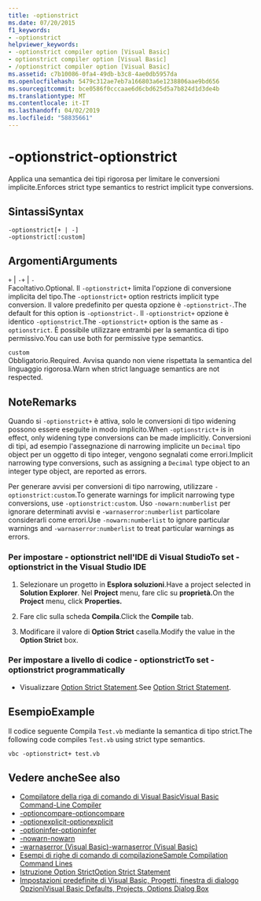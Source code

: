 ```yaml
---
title: -optionstrict
ms.date: 07/20/2015
f1_keywords:
- -optionstrict
helpviewer_keywords:
- -optionstrict compiler option [Visual Basic]
- optionstrict compiler option [Visual Basic]
- /optionstrict compiler option [Visual Basic]
ms.assetid: c7b10086-0fa4-49db-b3c8-4ae0db5957da
ms.openlocfilehash: 5479c312ae7eb7a166803a6e1238806aae9bd656
ms.sourcegitcommit: bce0586f0cccaae6d6cbd625d5a7b824d1d3de4b
ms.translationtype: MT
ms.contentlocale: it-IT
ms.lasthandoff: 04/02/2019
ms.locfileid: "58835661"
---
```

# <a name="-optionstrict"></a><span data-ttu-id="6f47d-102">-optionstrict</span><span class="sxs-lookup"><span data-stu-id="6f47d-102">-optionstrict</span></span>
<span data-ttu-id="6f47d-103">Applica una semantica dei tipi rigorosa per limitare le conversioni implicite.</span><span class="sxs-lookup"><span data-stu-id="6f47d-103">Enforces strict type semantics to restrict implicit type conversions.</span></span>  
  
## <a name="syntax"></a><span data-ttu-id="6f47d-104">Sintassi</span><span class="sxs-lookup"><span data-stu-id="6f47d-104">Syntax</span></span>  
  
```  
-optionstrict[+ | -]  
-optionstrict[:custom]  
```  
  
## <a name="arguments"></a><span data-ttu-id="6f47d-105">Argomenti</span><span class="sxs-lookup"><span data-stu-id="6f47d-105">Arguments</span></span>  
 <span data-ttu-id="6f47d-106">`+` &#124; `-`</span><span class="sxs-lookup"><span data-stu-id="6f47d-106">`+` &#124; `-`</span></span>  
 <span data-ttu-id="6f47d-107">Facoltativo.</span><span class="sxs-lookup"><span data-stu-id="6f47d-107">Optional.</span></span> <span data-ttu-id="6f47d-108">Il `-optionstrict+` limita l'opzione di conversione implicita del tipo.</span><span class="sxs-lookup"><span data-stu-id="6f47d-108">The `-optionstrict+` option restricts implicit type conversion.</span></span> <span data-ttu-id="6f47d-109">Il valore predefinito per questa opzione è `-optionstrict-`.</span><span class="sxs-lookup"><span data-stu-id="6f47d-109">The default for this option is `-optionstrict-`.</span></span> <span data-ttu-id="6f47d-110">Il `-optionstrict+` opzione è identico `-optionstrict`.</span><span class="sxs-lookup"><span data-stu-id="6f47d-110">The `-optionstrict+` option is the same as `-optionstrict`.</span></span> <span data-ttu-id="6f47d-111">È possibile utilizzare entrambi per la semantica di tipo permissivo.</span><span class="sxs-lookup"><span data-stu-id="6f47d-111">You can use both for permissive type semantics.</span></span>  
  
 `custom`  
 <span data-ttu-id="6f47d-112">Obbligatorio.</span><span class="sxs-lookup"><span data-stu-id="6f47d-112">Required.</span></span> <span data-ttu-id="6f47d-113">Avvisa quando non viene rispettata la semantica del linguaggio rigorosa.</span><span class="sxs-lookup"><span data-stu-id="6f47d-113">Warn when strict language semantics are not respected.</span></span>  
  
## <a name="remarks"></a><span data-ttu-id="6f47d-114">Note</span><span class="sxs-lookup"><span data-stu-id="6f47d-114">Remarks</span></span>  
 <span data-ttu-id="6f47d-115">Quando si `-optionstrict+` è attiva, solo le conversioni di tipo widening possono essere eseguite in modo implicito.</span><span class="sxs-lookup"><span data-stu-id="6f47d-115">When `-optionstrict+` is in effect, only widening type conversions can be made implicitly.</span></span> <span data-ttu-id="6f47d-116">Conversioni di tipi, ad esempio l'assegnazione di narrowing implicite un `Decimal` tipo object per un oggetto di tipo integer, vengono segnalati come errori.</span><span class="sxs-lookup"><span data-stu-id="6f47d-116">Implicit narrowing type conversions, such as assigning a `Decimal` type object to an integer type object, are reported as errors.</span></span>  
  
 <span data-ttu-id="6f47d-117">Per generare avvisi per conversioni di tipo narrowing, utilizzare `-optionstrict:custom`.</span><span class="sxs-lookup"><span data-stu-id="6f47d-117">To generate warnings for implicit narrowing type conversions, use `-optionstrict:custom`.</span></span> <span data-ttu-id="6f47d-118">Uso `-nowarn:numberlist` per ignorare determinati avvisi e `-warnaserror:numberlist` particolare considerarli come errori.</span><span class="sxs-lookup"><span data-stu-id="6f47d-118">Use `-nowarn:numberlist` to ignore particular warnings and `-warnaserror:numberlist` to treat particular warnings as errors.</span></span>  
  
### <a name="to-set--optionstrict-in-the-visual-studio-ide"></a><span data-ttu-id="6f47d-119">Per impostare - optionstrict nell'IDE di Visual Studio</span><span class="sxs-lookup"><span data-stu-id="6f47d-119">To set -optionstrict in the Visual Studio IDE</span></span>  
  
1.  <span data-ttu-id="6f47d-120">Selezionare un progetto in **Esplora soluzioni**.</span><span class="sxs-lookup"><span data-stu-id="6f47d-120">Have a project selected in **Solution Explorer**.</span></span> <span data-ttu-id="6f47d-121">Nel **Project** menu, fare clic su **proprietà.**</span><span class="sxs-lookup"><span data-stu-id="6f47d-121">On the **Project** menu, click **Properties.**</span></span>   
  
2.  <span data-ttu-id="6f47d-122">Fare clic sulla scheda **Compila**.</span><span class="sxs-lookup"><span data-stu-id="6f47d-122">Click the **Compile** tab.</span></span>  
  
3.  <span data-ttu-id="6f47d-123">Modificare il valore di **Option Strict** casella.</span><span class="sxs-lookup"><span data-stu-id="6f47d-123">Modify the value in the **Option Strict** box.</span></span>  
  
### <a name="to-set--optionstrict-programmatically"></a><span data-ttu-id="6f47d-124">Per impostare a livello di codice - optionstrict</span><span class="sxs-lookup"><span data-stu-id="6f47d-124">To set -optionstrict programmatically</span></span>  
  
-   <span data-ttu-id="6f47d-125">Visualizzare [Option Strict Statement](../../../visual-basic/language-reference/statements/option-strict-statement.md).</span><span class="sxs-lookup"><span data-stu-id="6f47d-125">See [Option Strict Statement](../../../visual-basic/language-reference/statements/option-strict-statement.md).</span></span>  
  
## <a name="example"></a><span data-ttu-id="6f47d-126">Esempio</span><span class="sxs-lookup"><span data-stu-id="6f47d-126">Example</span></span>  
 <span data-ttu-id="6f47d-127">Il codice seguente Compila `Test.vb` mediante la semantica di tipo strict.</span><span class="sxs-lookup"><span data-stu-id="6f47d-127">The following code compiles `Test.vb` using strict type semantics.</span></span>  
  
```console
vbc -optionstrict+ test.vb  
```  
  
## <a name="see-also"></a><span data-ttu-id="6f47d-128">Vedere anche</span><span class="sxs-lookup"><span data-stu-id="6f47d-128">See also</span></span>

- [<span data-ttu-id="6f47d-129">Compilatore della riga di comando di Visual Basic</span><span class="sxs-lookup"><span data-stu-id="6f47d-129">Visual Basic Command-Line Compiler</span></span>](../../../visual-basic/reference/command-line-compiler/index.md)
- [<span data-ttu-id="6f47d-130">-optioncompare</span><span class="sxs-lookup"><span data-stu-id="6f47d-130">-optioncompare</span></span>](../../../visual-basic/reference/command-line-compiler/optioncompare.md)
- [<span data-ttu-id="6f47d-131">-optionexplicit</span><span class="sxs-lookup"><span data-stu-id="6f47d-131">-optionexplicit</span></span>](../../../visual-basic/reference/command-line-compiler/optionexplicit.md)
- [<span data-ttu-id="6f47d-132">-optioninfer</span><span class="sxs-lookup"><span data-stu-id="6f47d-132">-optioninfer</span></span>](../../../visual-basic/reference/command-line-compiler/optioninfer.md)
- [<span data-ttu-id="6f47d-133">-nowarn</span><span class="sxs-lookup"><span data-stu-id="6f47d-133">-nowarn</span></span>](../../../visual-basic/reference/command-line-compiler/nowarn.md)
- [<span data-ttu-id="6f47d-134">-warnaserror (Visual Basic)</span><span class="sxs-lookup"><span data-stu-id="6f47d-134">-warnaserror (Visual Basic)</span></span>](../../../visual-basic/reference/command-line-compiler/warnaserror.md)
- [<span data-ttu-id="6f47d-135">Esempi di righe di comando di compilazione</span><span class="sxs-lookup"><span data-stu-id="6f47d-135">Sample Compilation Command Lines</span></span>](../../../visual-basic/reference/command-line-compiler/sample-compilation-command-lines.md)
- [<span data-ttu-id="6f47d-136">Istruzione Option Strict</span><span class="sxs-lookup"><span data-stu-id="6f47d-136">Option Strict Statement</span></span>](../../../visual-basic/language-reference/statements/option-strict-statement.md)
- [<span data-ttu-id="6f47d-137">Impostazioni predefinite di Visual Basic, Progetti, finestra di dialogo Opzioni</span><span class="sxs-lookup"><span data-stu-id="6f47d-137">Visual Basic Defaults, Projects, Options Dialog Box</span></span>](/visualstudio/ide/reference/visual-basic-defaults-projects-options-dialog-box)
